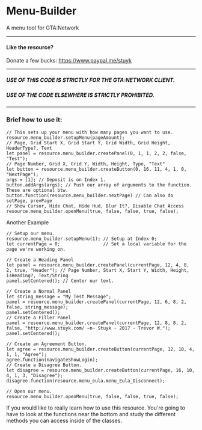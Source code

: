 # Menu-Builder
A menu tool for GTA:Network

---

#### Like the resource?

Donate a few bucks: https://www.paypal.me/stuyk

---

##### USE OF THIS CODE IS STRICTLY FOR THE GTA:NETWORK CLIENT.
##### USE OF THE CODE ELSEWHERE IS STRICTLY PROHIBITED.

---

### Brief how to use it:

```
// This sets up your menu with how many pages you want to use.
resource.menu_builder.setupMenu(pageAmount);
// Page, Grid Start X, Grid Start Y, Grid Width, Grid Height, HeaderType?, Text
let panel = resource.menu_builder.createPanel(0, 1, 1, 2, 2, false, "Test");
// Page Number, Grid X, Grid Y, Width, Height, Type, "Text"
let button = resource.menu_builder.createButton(0, 16, 11, 4, 1, 0, "NextPage"); 
args = [1]; // Deposit is on Index 1.
button.addArgs(args); // Push our array of arguments to the function. These are optional btw.
button.function(resource.menu_builder.nextPage) // Can also do setPage, prevPage
// Show Cursor, Hide Chat, Hide Hud, Blur It?, Disable Chat Access
resource.menu_builder.openMenu(true, false, false, true, false);
```

Another Example

```
// Setup our menu.
resource.menu_builder.setupMenu(1); // Setup at Index 0;
let currentPage = 0;                // Set a local variable for the page we're working on.

// Create a Heading Panel
let panel = resource.menu_builder.createPanel(currentPage, 12, 4, 8, 2, true, "Header"); // Page Number, Start X, Start Y, Width, Height, isHeading?, Text/String
panel.setCentered(); // Center our text.

// Create a Normal Panel
let string_message = "My Test Message";
panel = resource.menu_builder.createPanel(currentPage, 12, 6, 8, 2, false, string_message);
panel.setCentered();
// Create a Filler Panel
panel = resource.menu_builder.createPanel(currentPage, 12, 8, 8, 2, false, "http://www.stuyk.com/ ~n~ Stuyk - 2017 - Trevor W.");
panel.setCentered();

// Create an Agreement Button.
let agree = resource.menu_builder.createButton(currentPage, 12, 10, 4, 1, 1, "Agree");
agree.function(navigateShowLogin);
// Create a Disagree Button.
let disagree = resource.menu_builder.createButton(currentPage, 16, 10, 4, 1, 3, "Disagree");
disagree.function(resource.menu_eula.menu_Eula_Disconnect);

// Open our menu.
resource.menu_builder.openMenu(true, false, false, true, false);
```

If you would like to really learn how to use this resource. You're going to have to look at the functions near the bottom and study the different methods you can access inside of the classes.
